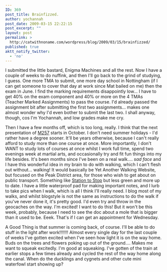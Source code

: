 ```yaml
---
ID: 369
post_title: Brainfizzed.
author: yochannah
post_date: 2009-03-15 22:22:15
post_excerpt: ""
layout: post
permalink: >
  http://catwithnoname.com/wordpress/blog/2009/03/15/brainfizzed/
published: true
aktt_notify_twitter:
  - 'no'
---
```

I submitted the little bastard, Enigma Machines and all the rest. Now I have a couple of weeks to do nuffink, and then I'll go back to the grind of studying, I guess. One more TMA to submit, one more day school in Nottingham (if I can get someone to cover that day at work since Mat bailed on me) then the exam in June. I find the marking requirements disappointly low... I have to get 40% on the exam component and 40% or more on the 4 TMAs (Teacher Marked Assignments) to pass the course. I'd already passed the assignment bit after submitting the first two assignments... makes one almost wonder why I'd even bother to submit the last two. I shall anyway, though, cos I'm Yochannah, and low grades make me cry.  

Then I have a few months off, which is too long, really. I think that the next presentation of <a href="http://www3.open.ac.uk/courses/bin/p12.dll?C01M257">M257</a> starts in October. I don't need summer holidays - I'd rather have a degree sooner. It'll be years otherwise, because I can't really afford to study more than one course at once. More importantly, I don't WANT to study lots of courses at once whilst I work full time, spend two evenings week at martial arts, and occasionally try and fit fun things into my life besides. It's been months since I've been on a real walk....  *sad face* and I have this wonderful idea in my brain to do with walking, which I can't flesh out without... walking! It would basically be Yet Another Walking Website, but focused on the Peak District area, for those who wish to get about on public transport. Something like <a href="http://uk.geocities.com/stationtostop/walks.html">Station to Stop</a> but less green and more up to date. I have a little waterproof pad for making important notes, and I lurb to take pics when I walk, which is all I think I'll really need. I blog most of my walks, and whilst blogstyle is not the same as instructions to do the walk if you've never done it, it's pretty good. I'd even try and throw in the geocaches on the way. I'm excited! I want to do this! But it won't be this week, probably, because I need to see the doc about a mole that is bigger than it used to be. Eeek. That's if I can get an appointment for Wednesday.

A Good Thing is that summer is coming back, of course. I'll be able to do stuff in the light after work!!!!!!! Almost every single day for the last couple of weeks I've gotten excited when I've seen how light it is on the way home. Buds on the trees and flowers poking up out of the ground.... Makes me want to squeak excitedly. I'm good at squeaking. I've gotten of the train at earlier stops a few times already and cycled the rest of the way home along the canal. When do the ducklings and cygnets and other cute mini waterfowl start showing up?